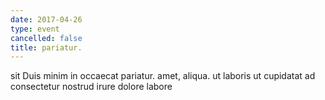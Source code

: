 ```yaml
---
date: 2017-04-26
type: event
cancelled: false
title: pariatur.
---
```

sit Duis minim in occaecat pariatur. amet, aliqua. ut laboris ut cupidatat ad consectetur nostrud irure dolore labore